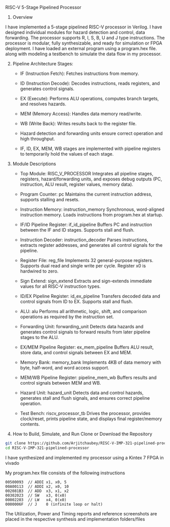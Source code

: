 RISC-V 5-Stage Pipelined Processor

1. Overview

I have implemented a 5-stage pipelined RISC-V processor in Verilog. I have designed individual modules for hazard detection and control, data forwarding. The processor supports R, I, S, B, U and J type instructions. The processor is modular, fully synthesizable, and ready for simulation or FPGA deployment. I have loaded an external program using a program.hex file.
along with modeling a testbench to simulate the data flow in my processor.

2. Pipeline Architecture Stages:

    - IF (Instruction Fetch): Fetches instructions from memory.

    - ID (Instruction Decode): Decodes instructions, reads registers, and generates control signals.

    - EX (Execute): Performs ALU operations, computes branch targets, and resolves hazards.

    - MEM (Memory Access): Handles data memory read/write.

    - WB (Write Back): Writes results back to the register file.

    - Hazard detection and forwarding units ensure correct operation and high throughput.

    - IF, ID, EX, MEM, WB stages are implemented with pipeline registers to temporarily hold the values of each stage.


3. Module Descriptions
   - Top Module: RISC_V_PROCESSOR
     Integrates all pipeline stages, registers, hazard/forwarding units, and exposes debug outputs (PC, instruction, ALU result, register values, memory data).

    - Program Counter: pc
      Maintains the current instruction address, supports stalling and resets.

    - Instruction Memory: instruction_memory
      Synchronous, word-aligned instruction memory. Loads instructions from program.hex at startup.

    - IF/ID Pipeline Register: if_id_pipeline
      Buffers PC and instruction between the IF and ID stages. Supports stall and flush.

    - Instruction Decoder: instruction_decoder
      Parses instructions, extracts register addresses, and generates all control signals for the pipeline.

    - Register File: reg_file
      Implements 32 general-purpose registers. Supports dual read and single write per cycle. Register x0 is hardwired to zero.

    - Sign Extend: sign_extend
      Extracts and sign-extends immediate values for all RISC-V instruction types.

    - ID/EX Pipeline Register: id_ex_pipeline
      Transfers decoded data and control signals from ID to EX. Supports stall and flush.

    - ALU: alu
      Performs all arithmetic, logic, shift, and comparison operations as required by the instruction set.

    - Forwarding Unit: forwarding_unit
      Detects data hazards and generates control signals to forward results from later pipeline stages to the ALU.

    - EX/MEM Pipeline Register: ex_mem_pipeline
      Buffers ALU result, store data, and control signals between EX and MEM.

    - Memory Bank: memory_bank
      Implements 4KB of data memory with byte, half-word, and word access support.

    - MEM/WB Pipeline Register: pipeline_mem_wb
      Buffers results and control signals between MEM and WB.

    - Hazard Unit: hazard_unit
      Detects data and control hazards, generates stall and flush signals, and ensures correct pipeline operation.

    - Test Bench: riscv_processor_tb
      Drives the processor, provides clock/reset, prints pipeline state, and displays final register/memory contents.

4. How to Build, Simulate, and Run
Clone or Download the Repository

```bash
git clone https://github.com/Arjitchaubey/RISC-V-IMP-321-pipelined-processor.git
cd RISC-V-IMP-321-pipelined-processor
```

I have synthesized and implemented my processor using a Kintex 7 FPGA in vivado

My program.hex file consists of the following instructions
```text
00500093  // ADDI x1, x0, 5
00A00113  // ADDI x2, x0, 10
002081B3  // ADD  x3, x1, x2
00302023  // SW   x3, 0(x0)
00002203  // LW   x4, 0(x0)
0000006F  // J    0 (infinite loop or halt)
```

The Utilization, Power and Timing reports and reference screenshots are placed in the respective synthesis and implementation folders/files
